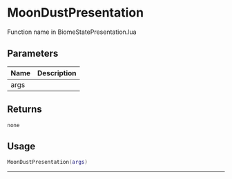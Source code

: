 # MoonDustPresentation

Function name in BiomeStatePresentation.lua

## Parameters

| Name | Description |
| ---- | ----------- |
| args |             |

## Returns

`none`

## Usage

```lua
MoonDustPresentation(args)
```

---
